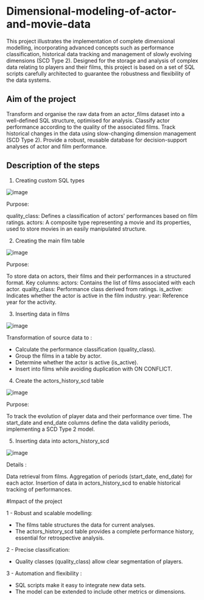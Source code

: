 # Dimensional-modeling-of-actor-and-movie-data

This project illustrates the implementation of complete dimensional modelling, incorporating advanced concepts such as performance classification, historical data tracking and management of slowly evolving dimensions (SCD Type 2). Designed for the storage and analysis of complex data relating to players and their films, this project is based on a set of SQL scripts carefully architected to guarantee the robustness and flexibility of the data systems.

<h2> Aim of the project </h2>


Transform and organise the raw data from an actor_films dataset into a well-defined SQL structure, optimised for analysis.
Classify actor performance according to the quality of the associated films.
Track historical changes in the data using slow-changing dimension management (SCD Type 2).
Provide a robust, reusable database for decision-support analyses of actor and film performance.

<h2> Description of the steps </h2>

1. Creating custom SQL types

![image](https://github.com/user-attachments/assets/6e1cb465-5be7-4e28-bc33-d58d88a89d3c)


Purpose:

quality_class: Defines a classification of actors' performances based on film ratings.
actors: A composite type representing a movie and its properties, used to store movies in an easily manipulated structure.

2. Creating the main film table


![image](https://github.com/user-attachments/assets/b3c92de9-4f5e-4f43-bd38-03f26b93fd2d)

Purpose:

To store data on actors, their films and their performances in a structured format.
Key columns:
actors: Contains the list of films associated with each actor.
quality_class: Performance class derived from ratings.
is_active: Indicates whether the actor is active in the film industry.
year: Reference year for the activity.

3. Inserting data in films

![image](https://github.com/user-attachments/assets/29c7f5b0-812a-4c19-ad2f-57d681994c2b)


Transformation of source data to :
- Calculate the performance classification (quality_class).
- Group the films in a table by actor.
- Determine whether the actor is active (is_active).
- Insert into films while avoiding duplication with ON CONFLICT.

4. Create the actors_history_scd table

![image](https://github.com/user-attachments/assets/50291cef-64f2-4633-8bda-623a831cc4d8)

Purpose:

To track the evolution of player data and their performance over time.
The start_date and end_date columns define the data validity periods, implementing a SCD Type 2 model.

5. Inserting data into actors_history_scd


![image](https://github.com/user-attachments/assets/91327969-351e-4c51-a9ed-a8af401c8521)


Details :

Data retrieval from films.
Aggregation of periods (start_date, end_date) for each actor.
Insertion of data in actors_history_scd to enable historical tracking of performances.

#Impact of the project

1 - Robust and scalable modelling:
 
  - The films table structures the data for current analyses.
  - The actors_history_scd table provides a complete performance history, essential for retrospective analysis.


2 - Precise classification:

  - Quality classes (quality_class) allow clear segmentation of players.
  
3 - Automation and flexibility :
  - SQL scripts make it easy to integrate new data sets.
  - The model can be extended to include other metrics or dimensions.
